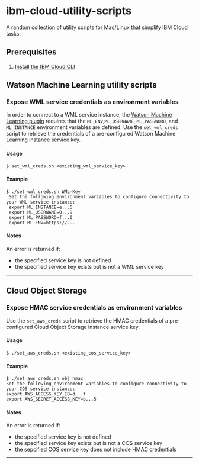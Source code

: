 # ibm-cloud-utility-scripts
A random collection of utility scripts for Mac/Linux that simplify IBM Cloud tasks.

## Prerequisites

1. [Install the IBM Cloud CLI](https://cloud.ibm.com/docs/cli?topic=cloud-cli-ibmcloud-cli#overview)


## Watson Machine Learning utility scripts

###  Expose WML service credentials as environment variables

In order to connect to a WML service instance, the [Watson Machine Learning plugin](
https://cloud.ibm.com/docs/machine-learning-cli-plugin?topic=machine-learning-cli-ibm-watson-machine-learning-cli#ibm-watson-machine-learning-cli)  requires that the `ML_ENV`,`ML_USERNAME`, `ML_PASSWORD`, and `ML_INSTANCE` environment variables are defined. Use the `set_wml_creds` script to retrieve the credentials of a pre-configured Watson Machine Learning instance service key.

#### Usage

```
$ set_wml_creds.sh <existing_wml_service_key>
```

#### Example

```
$ ./set_wml_creds.sh WML-Key
 Set the following environment variables to configure connectivity to your WML service instance:
 export ML_INSTANCE=e...5
 export ML_USERNAME=0...9
 export ML_PASSWORD=f...0
 export ML_ENV=https://...
```

#### Notes

An error is returned if:
 - the specified service key is not defined
 - the specified service key exists but is not a WML service key

 ---


 ## Cloud Object Storage


###  Expose HMAC service credentials as environment variables

Use the `set_aws_creds` script to retrieve the HMAC credentials of a pre-configured Cloud Object Storage instance service key.

#### Usage

```
$ ./set_aws_creds.sh <existing_cos_service_key>
```

#### Example

```
$ ./set_aws_creds.sh obj_hmac
Set the following environment variables to configure connectivity to your COS service instance:
export AWS_ACCESS_KEY_ID=d...f
export AWS_SECRET_ACCESS_KEY=b...5
```

#### Notes

An error is returned if:
 - the specified service key is not defined
 - the specified service key exists but is not a COS service key
 - the sepcified COS service key does not include HMAC credentials

 ---